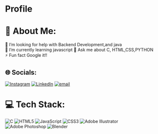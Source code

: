 # Profile
# 💫 About Me:
🔭  I’m looking for help with Backend Development,and java<br>🌱 I’m currently learning javascript <r>💬 Ask me about C, HTML,CSS,PYTHON <br>⚡ Fun fact Google it!!


## 🌐 Socials:
[![Instagram](https://img.shields.io/badge/Instagram-%23E4405F.svg?logo=Instagram&logoColor=white)](https://www.instagram.com/karann__2406?igsh=MXI2Z2F3MmRqNTUyYg==) [![LinkedIn](https://img.shields.io/badge/LinkedIn-%230077B5.svg?logo=linkedin&logoColor=white)](https://www.linkedin.com/in/karan-bisht-41531a357/)  [![email](https://img.shields.io/badge/Email-D14836?logo=gmail&logoColor=white)](mailto:karanbisht2006@gmail.com) 

# 💻 Tech Stack:
![C](https://img.shields.io/badge/c-%2300599C.svg?style=for-the-badge&logo=c&logoColor=white) ![HTML5](https://img.shields.io/badge/html5-%23E34F26.svg?style=for-the-badge&logo=html5&logoColor=white) ![JavaScript](https://img.shields.io/badge/javascript-%23323330.svg?style=for-the-badge&logo=javascript&logoColor=%23F7DF1E) ![CSS3](https://img.shields.io/badge/css3-%231572B6.svg?style=for-the-badge&logo=css3&logoColor=white) ![Adobe Illustrator](https://img.shields.io/badge/adobe%20illustrator-%23FF9A00.svg?style=for-the-badge&logo=adobe%20illustrator&logoColor=white) ![Adobe Photoshop](https://img.shields.io/badge/adobe%20photoshop-%2331A8FF.svg?style=for-the-badge&logo=adobe%20photoshop&logoColor=white) ![Blender](https://img.shields.io/badge/blender-%23F5792A.svg?style=for-the-badge&logo=blender&logoColor=white)

<!-- Proudly created with GPRM ( https://gprm.itsvg.in ) -->

